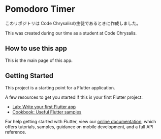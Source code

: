 # Pomodoro Timer

このリポジトリは Code Chrysalisの生徒であるときに作成しました。

This was created during our time as a student at Code Chrysalis.

## How to use this app

This is the main page of this app.
[](assets/shot1)

## Getting Started

This project is a starting point for a Flutter application.

A few resources to get you started if this is your first Flutter project:

- [Lab: Write your first Flutter app](https://flutter.dev/docs/get-started/codelab)
- [Cookbook: Useful Flutter samples](https://flutter.dev/docs/cookbook)

For help getting started with Flutter, view our
[online documentation](https://flutter.dev/docs), which offers tutorials,
samples, guidance on mobile development, and a full API reference.
